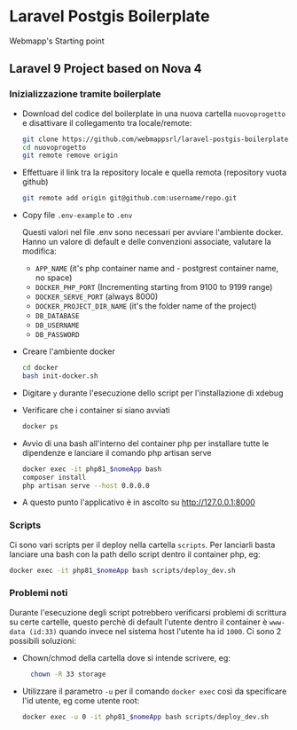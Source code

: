 # Laravel Postgis Boilerplate

Webmapp's Starting point

## Laravel 9 Project based on Nova 4

### Inizializzazione tramite boilerplate

- Download del codice del boilerplate in una nuova cartella `nuovoprogetto` e disattivare il collegamento tra locale/remote:
  ```sh
  git clone https://github.com/webmappsrl/laravel-postgis-boilerplate.git nuovoprogetto
  cd nuovoprogetto
  git remote remove origin
  ```
- Effettuare il link tra la repository locale e quella remota (repository vuota github)

  ```sh
  git remote add origin git@github.com:username/repo.git
  ```

- Copy file `.env-example` to `.env`

  Questi valori nel file .env sono necessari per avviare l'ambiente docker. Hanno un valore di default e delle convenzioni associate, valutare la modifica:

  - `APP_NAME` (it's php container name and - postgrest container name, no space)
  - `DOCKER_PHP_PORT` (Incrementing starting from 9100 to 9199 range)
  - `DOCKER_SERVE_PORT` (always 8000)
  - `DOCKER_PROJECT_DIR_NAME` (it's the folder name of the project)
  - `DB_DATABASE`
  - `DB_USERNAME`
  - `DB_PASSWORD`

- Creare l'ambiente docker
  ```sh
  cd docker
  bash init-docker.sh
  ```
- Digitare `y` durante l'esecuzione dello script per l'installazione di xdebug

- Verificare che i container si siano avviati
  ```sh
  docker ps
  ```

- Avvio di una bash all'interno del container php per installare tutte le dipendenze e lanciare il comando php artisan serve
  ```sh
  docker exec -it php81_$nomeApp bash
  composer install
  php artisan serve --host 0.0.0.0
  ```

- A questo punto l'applicativo è in ascolto su <http://127.0.0.1:8000>



### Scripts

Ci sono vari scripts per il deploy nella cartella `scripts`. Per lanciarli basta lanciare una bash con la path dello script dentro il container php, eg:

```bash
docker exec -it php81_$nomeApp bash scripts/deploy_dev.sh
```

### Problemi noti

Durante l'esecuzione degli script potrebbero verificarsi problemi di scrittura su certe cartelle, questo perchè di default l'utente dentro il container è `www-data (id:33)` quando invece nel sistema host l'utente ha id `1000`. Ci sono 2 possibili soluzioni:

- Chown/chmod della cartella dove si intende scrivere, eg:
  ```bash
    chown -R 33 storage
  ```

- Utilizzare il parametro `-u` per il comando `docker exec` così da specificare l'id utente, eg come utente root:
  ```bash
  docker exec -u 0 -it php81_$nomeApp bash scripts/deploy_dev.sh
  ```

